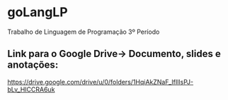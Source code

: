 # goLangLP

Trabalho de Linguagem de Programação 3º Período

## Link para o Google Drive-> Documento, slides e anotações:
https://drive.google.com/drive/u/0/folders/1HqiAkZNaF_lfIlIsPJ-bLv_HICCRA6uk

